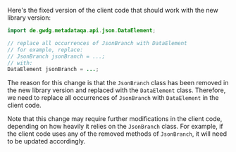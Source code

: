 Here's the fixed version of the client code that should work with the new library version:
```java
import de.gwdg.metadataqa.api.json.DataElement;

// replace all occurrences of JsonBranch with DataElement
// for example, replace:
// JsonBranch jsonBranch = ...;
// with:
DataElement jsonBranch = ...;
```
The reason for this change is that the `JsonBranch` class has been removed in the new library version and replaced with the `DataElement` class. Therefore, we need to replace all occurrences of `JsonBranch` with `DataElement` in the client code.

Note that this change may require further modifications in the client code, depending on how heavily it relies on the `JsonBranch` class. For example, if the client code uses any of the removed methods of `JsonBranch`, it will need to be updated accordingly.